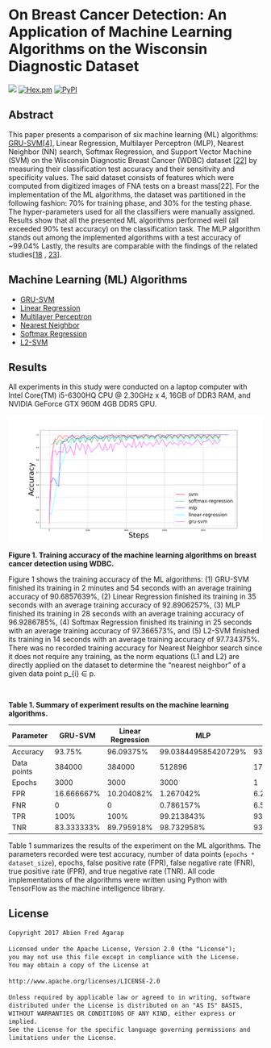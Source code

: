 On Breast Cancer Detection: An Application of Machine Learning Algorithms on the Wisconsin Diagnostic Dataset
===

![](https://img.shields.io/badge/DOI-cs.LG%2F1711.07831-blue.svg)
[![Hex.pm](https://img.shields.io/hexpm/l/plug.svg)]()
[![PyPI](https://img.shields.io/pypi/pyversions/Django.svg)]()

## Abstract
This paper presents a comparison of six machine learning (ML) algorithms: <a href="https://github.com/AFAgarap/gru-svm">
GRU-SVM</a><a href="http://arxiv.org/abs/1709.03082">[4]</a>, Linear Regression, Multilayer Perceptron (MLP),
Nearest Neighbor (NN) search, Softmax Regression, and Support Vector Machine (SVM) on the Wisconsin Diagnostic Breast
Cancer (WDBC) dataset <a href="https://archive.ics.uci.edu/ml/datasets/Breast+Cancer+Wisconsin+(Diagnostic)">[22]</a>
by measuring their classification test accuracy and their sensitivity and specificity values. The said dataset consists
of features which were computed from digitized images of FNA tests on a breast mass[22]. For the implementation of
the ML algorithms, the dataset was partitioned in the following fashion: 70% for training phase, and 30% for the
testing phase. The hyper-parameters used for all the classifiers were manually assigned. Results show that all the
presented ML algorithms performed well (all exceeded 90% test accuracy) on the classification task. The MLP algorithm
stands out among the implemented algorithms with a test accuracy of ~99.04% Lastly, the results are comparable
with the findings of the related studies[<a href="https://www.ijcit.com/archives/volume1/issue1/Paper010105.pdf">18</a>
, <a href="https://link.springer.com/chapter/10.1007%2F0-387-34224-9_58?LI=true">23</a>].

## Machine Learning (ML) Algorithms

* <a href="https://github.com/AFAgarap/wisconsin-breast-cancer/blob/master/main_gru_svm.py">GRU-SVM</a>
* <a href="https://github.com/AFAgarap/wisconsin-breast-cancer/blob/master/main_linear_regression.py">Linear Regression</a>
* <a href="https://github.com/AFAgarap/wisconsin-breast-cancer/blob/master/main_mlp.py">Multilayer Perceptron</a>
* <a href="https://github.com/AFAgarap/wisconsin-breast-cancer/blob/master/main_nearest_neighbor.py">Nearest Neighbor</a>
* <a href="https://github.com/AFAgarap/wisconsin-breast-cancer/blob/master/main_logistic_regression.py">Softmax Regression</a>
* <a href="https://github.com/AFAgarap/wisconsin-breast-cancer/blob/master/main_svm.py">L2-SVM</a> 

## Results
All experiments in this study were conducted on a laptop computer with Intel Core(TM) i5-6300HQ CPU @ 2.30GHz x 4,
16GB of DDR3 RAM, and NVIDIA GeForce GTX 960M 4GB DDR5 GPU.

![](results/training_accuracy.png)

**Figure 1. Training accuracy of the machine learning algorithms on breast cancer detection using WDBC.** 

Figure 1 shows the training accuracy of the ML algorithms: (1) GRU-SVM finished its training in 2 minutes and 54
seconds with an average training accuracy of 90.6857639%, (2) Linear Regression finished its training in 35 seconds
with an average training accuracy of 92.8906257%, (3) MLP finished its training in 28 seconds with an average training
accuracy of 96.9286785%, (4) Softmax Regression finished its training in 25 seconds with an average training accuracy
of 97.366573%, and (5) L2-SVM finished its training in 14 seconds with an average training accuracy of 97.734375%.
There was no recorded training accuracy for Nearest Neighbor search since it does not require any training, as the norm
equations (L1 and L2) are directly applied on the dataset to determine the “nearest neighbor” of a given data
point p_{i} ∈ p.

<br>

**Table 1. Summary of experiment results on the machine learning algorithms.**

|Parameter|GRU-SVM|Linear Regression|MLP|L1-NN|L2-NN|Softmax Regression|L2-SVM|
|---------|-------|-----------------|---|-----|-----|------------------|------|
|Accuracy|93.75%|96.09375%|99.038449585420729%|93.567252%|94.736844%|97.65625%|96.09375%|
|Data points|384000|384000|512896|171|171|384000|384000|
|Epochs|3000|3000|3000|1|1|3000|3000|
|FPR|16.666667%|10.204082%|1.267042%|6.25%|9.375%|5.769231%|6.382979%|
|FNR|0|0|0.786157%|6.542056%|2.803738%|0|2.469136%|
|TPR|100%|100%|99.213843%|93.457944%|97.196262%|100%|97.530864%|
|TNR|83.333333%|89.795918%|98.732958%|93.75%|90.625%|94.230769%|93.617021%|

Table 1 summarizes the results of the experiment on the ML algorithms. The parameters recorded were test accuracy,
number of data points (`epochs * dataset_size`), epochs, false positive rate (FPR), false negative rate (FNR), true
positive rate (FPR), and true negative rate (TNR). All code implementations of the algorithms were written using Python
with TensorFlow as the machine intelligence library.

## License
```buildoutcfg
Copyright 2017 Abien Fred Agarap

Licensed under the Apache License, Version 2.0 (the "License");
you may not use this file except in compliance with the License.
You may obtain a copy of the License at

http://www.apache.org/licenses/LICENSE-2.0

Unless required by applicable law or agreed to in writing, software
distributed under the License is distributed on an "AS IS" BASIS,
WITHOUT WARRANTIES OR CONDITIONS OF ANY KIND, either express or implied.
See the License for the specific language governing permissions and
limitations under the License.
```
